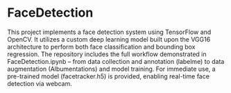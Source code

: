 # FaceDetection

This project implements a face detection system using TensorFlow and OpenCV. It utilizes a custom deep learning model built upon the VGG16 architecture to perform both face classification and bounding box regression. The repository includes the full workflow demonstrated in FaceDetection.ipynb – from data collection and annotation (labelme) to data augmentation (Albumentations) and model training. For immediate use, a pre-trained model (facetracker.h5) is provided, enabling real-time face detection via webcam.
